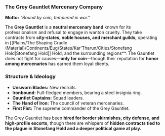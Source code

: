 ### **The Grey Gauntlet Mercenary Company**

**Motto:** _"Bound by coin, tempered in war."_

The **Grey Gauntlet** is a **neutral mercenary band** known for its professionalism and refusal to engage in wanton cruelty. They take contracts from **city-states, noble houses, and merchant guilds**, operating in [[Plains/The Shaping Cradle (Material)/Continents/Eug/States/Kar'Tharun/Cities/Stonefang Hold|Stonefang Hold]] Hold, and the surrounding regions**. The Gauntlet does not fight for causes—**only for coin**—though their reputation for **honor among mercenaries** has earned them loyal clients.

### **Structure & Ideology**

- **Unsworn Blades:** New recruits.
- **Ironbound:** Full-fledged members, bearing a steel insignia ring.
- **Gauntlet Captains:** Squad leaders.
- **The Hand of Iron:** The council of veteran mercenaries.
- **First Fist:** The supreme commander of the Grey Gauntlet.

The Grey Gauntlet has been **hired for border skirmishes, city defense, and high-profile escorts**, though there are whispers of **hidden contracts tied to the plague in Stonefang Hold and a deeper political game at play.**

